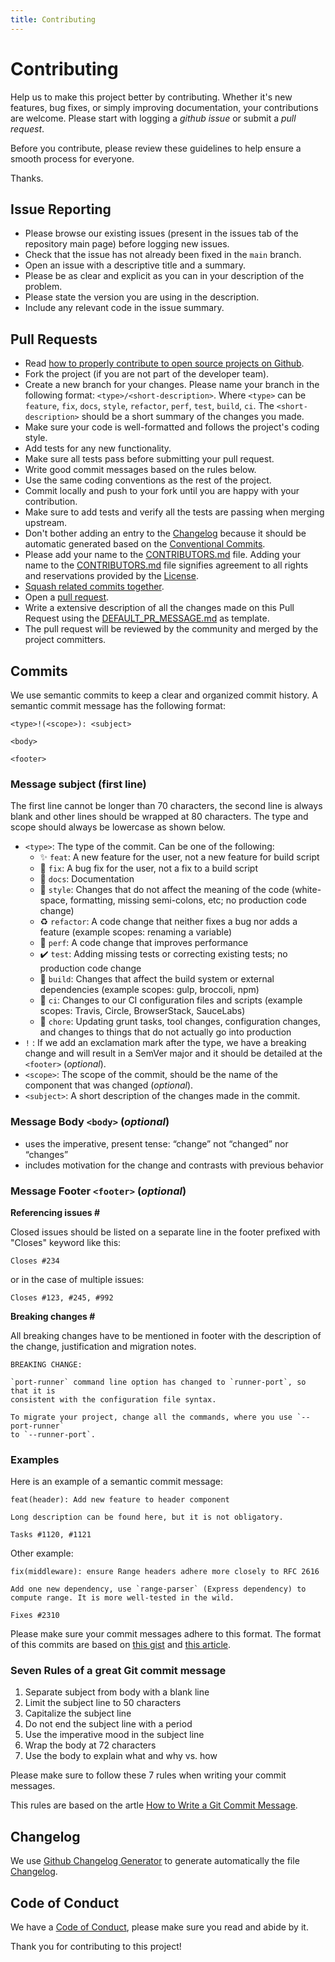 ```yaml
---
title: Contributing
---
```


# Contributing

Help us to make this project better by contributing. Whether it's new features, bug fixes, or simply improving documentation, your contributions are welcome. Please start with logging a _github issue_ or submit a _pull request_.

Before you contribute, please review these guidelines to help ensure a smooth process for everyone.

Thanks.

## Issue Reporting

- Please browse our existing issues (present in the issues tab of the repository main page) before logging new issues.
- Check that the issue has not already been fixed in the `main` branch.
- Open an issue with a descriptive title and a summary.
- Please be as clear and explicit as you can in your description of the problem.
- Please state the version you are using in the description.
- Include any relevant code in the issue summary.

## Pull Requests

- Read [how to properly contribute to open source projects on Github][1].
- Fork the project (if you are not part of the developer team).
- Create a new branch for your changes. Please name your branch in the following format: `<type>/<short-description>`. Where `<type>` can be `feature`, `fix`, `docs`, `style`, `refactor`, `perf`, `test`, `build`, `ci`. The `<short-description>` should be a short summary of the changes you made.
- Make sure your code is well-formatted and follows the project's coding style.
- Add tests for any new functionality.
- Make sure all tests pass before submitting your pull request.
- Write good commit messages based on the rules below.
- Use the same coding conventions as the rest of the project.
- Commit locally and push to your fork until you are happy with your contribution.
- Make sure to add tests and verify all the tests are passing when merging upstream.
- Don't bother adding an entry to the [Changelog][2] because it should be automatic generated based on the [Conventional Commits][3].
- Please add your name to the [CONTRIBUTORS.md][4] file. Adding your name to the [CONTRIBUTORS.md][4] file signifies agreement to all rights and reservations provided by the [License][5].
- [Squash related commits together][6].
- Open a [pull request][7].
- Write a extensive description of all the changes made on this Pull Request using the [DEFAULT_PR_MESSAGE.md][8] as template.
- The pull request will be reviewed by the community and merged by the project committers.

## Commits

We use semantic commits to keep a clear and organized commit history. A semantic commit message has the following format:

```
<type>!(<scope>): <subject>

<body>

<footer>
```


### Message subject (first line) 

The first line cannot be longer than 70 characters, the second line is always blank and other lines should be wrapped at 80 characters. The type and scope should always be lowercase as shown below.

- `<type>`: The type of the commit. Can be one of the following:
  - :sparkles: `feat`: A new feature for the user, not a new feature for build script
  - :bug: `fix`: A bug fix for the user, not a fix to a build script
  - :memo: `docs`: Documentation
  - :art: `style`: Changes that do not affect the meaning of the code (white-space, formatting, missing semi-colons, etc; no production code change)
  - :recycle: `refactor`: A code change that neither fixes a bug nor adds a feature (example scopes: renaming a variable)
  - :rocket: `perf`: A code change that improves performance
  - :heavy_check_mark: `test`: Adding missing tests or correcting existing tests; no production code change
  - :hammer: `build`: Changes that affect the build system or external dependencies (example scopes: gulp, broccoli, npm)
  - :green_heart: `ci`: Changes to our CI configuration files and scripts (example scopes: Travis, Circle, BrowserStack, SauceLabs)
  - :shower: `chore`: Updating grunt tasks, tool changes, configuration changes, and changes to things that do not actually go into production
- `!` : If we add an exclamation mark after the type, we have a breaking change and will result in a SemVer major and it should be detailed at the `<footer>` (*optional*).
- `<scope>`: The scope of the commit, should be the name of the component that was changed (*optional*).
- `<subject>`: A short description of the changes made in the commit.

### Message Body `<body>` (*optional*)

- uses the imperative, present tense: “change” not “changed” nor “changes”
- includes motivation for the change and contrasts with previous behavior

### Message Footer `<footer>` (*optional*)

**Referencing issues #**

Closed issues should be listed on a separate line in the footer prefixed with "Closes" keyword like this:

```
Closes #234
```

or in the case of multiple issues:

```
Closes #123, #245, #992
```

**Breaking changes #**

All breaking changes have to be mentioned in footer with the description of the change, justification and migration notes.

```
BREAKING CHANGE:

`port-runner` command line option has changed to `runner-port`, so that it is
consistent with the configuration file syntax.

To migrate your project, change all the commands, where you use `--port-runner`
to `--runner-port`.
```

### Examples

Here is an example of a semantic commit message:

```
feat(header): Add new feature to header component

Long description can be found here, but it is not obligatory.

Tasks #1120, #1121
```

Other example:
```
fix(middleware): ensure Range headers adhere more closely to RFC 2616

Add one new dependency, use `range-parser` (Express dependency) to compute range. It is more well-tested in the wild.

Fixes #2310
```

Please make sure your commit messages adhere to this format.
The format of this commits are based on [this gist][9] and [this article][10].


### Seven Rules of a great Git commit message

1. Separate subject from body with a blank line
2. Limit the subject line to 50 characters
3. Capitalize the subject line
4. Do not end the subject line with a period
5. Use the imperative mood in the subject line
6. Wrap the body at 72 characters
7. Use the body to explain what and why vs. how

Please make sure to follow these 7 rules when writing your commit messages.

This rules are based on the artle [How to Write a Git Commit Message][11].

## Changelog

We use [Github Changelog Generator][12] to generate automatically the file [Changelog][2].

## Code of Conduct

We have a [Code of Conduct](CODE_OF_CONDUCT.md), please make sure you read and abide by it.

Thank you for contributing to this project!

[1]: http://gun.io/blog/how-to-github-fork-branch-and-pull-request
[2]: ./docs/CHANGELOG.md
[3]: https://www.conventionalcommits.org/
[4]: ./docs/CONTRIBUTORS.md
[5]: ./LICENSE
[6]: http://gitready.com/advanced/2009/02/10/squashing-commits-with-rebase.html
[7]: https://help.github.com/articles/using-pull-requests
[8]: ./docs/DEFAULT_PR_MESSAGE.md
[9]: https://gist.github.com/joshbuchea/6f47e86d2510bce28f8e7f42ae84c716
[10]: http://karma-runner.github.io/1.0/dev/git-commit-msg.html
[11]: https://cbea.ms/git-commit/
[12]: https://github.com/github-changelog-generator/github-changelog-generator
